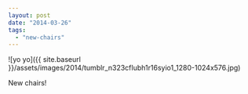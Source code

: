 ```yaml
---
layout: post
date: "2014-03-26"
tags: 
  - "new-chairs"
---
```


![yo yo]({{ site.baseurl }}/assets/images/2014/tumblr_n323cfIubh1r16syio1_1280-1024x576.jpg)

New chairs!
